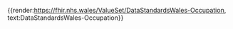 <div class="warning"><span class="ImplementWarn"></span></div>

{{render:https://fhir.nhs.wales/ValueSet/DataStandardsWales-Occupation, text:DataStandardsWales-Occupation}}